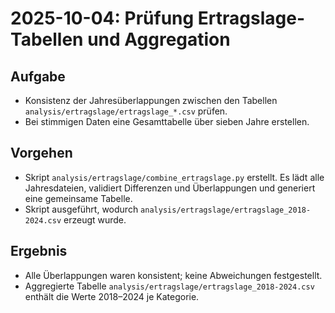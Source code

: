 # 2025-10-04: Prüfung Ertragslage-Tabellen und Aggregation

## Aufgabe
- Konsistenz der Jahresüberlappungen zwischen den Tabellen `analysis/ertragslage/ertragslage_*.csv` prüfen.
- Bei stimmigen Daten eine Gesamttabelle über sieben Jahre erstellen.

## Vorgehen
- Skript `analysis/ertragslage/combine_ertragslage.py` erstellt. Es lädt alle Jahresdateien, validiert Differenzen und Überlappungen und generiert eine gemeinsame Tabelle.
- Skript ausgeführt, wodurch `analysis/ertragslage/ertragslage_2018-2024.csv` erzeugt wurde.

## Ergebnis
- Alle Überlappungen waren konsistent; keine Abweichungen festgestellt.
- Aggregierte Tabelle `analysis/ertragslage/ertragslage_2018-2024.csv` enthält die Werte 2018–2024 je Kategorie.
